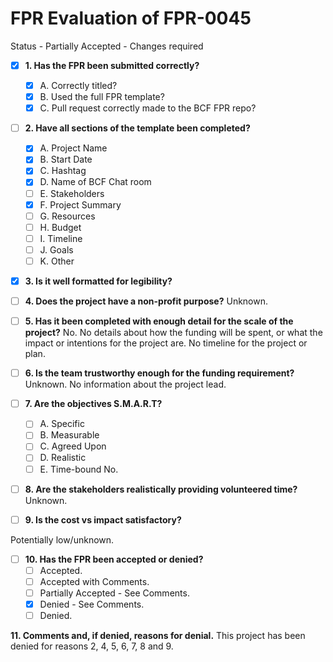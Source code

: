 
# FPR Evaluation of FPR-0045

Status - Partially Accepted - Changes required

- [x] **1. Has the FPR been submitted correctly?**
   - [x] A. Correctly titled?
   - [x] B. Used the full FPR template?
   - [x] C. Pull request correctly made to the BCF FPR repo?

- [ ] **2. Have all sections of the template been completed?**
   - [x] A. Project Name
   - [x] B. Start Date
   - [x] C. Hashtag
   - [x] D. Name of BCF Chat room
   - [ ] E. Stakeholders
   - [x] F. Project Summary
   - [ ] G. Resources
   - [ ] H. Budget
   - [ ] I. Timeline
   - [ ] J. Goals
   - [ ] K. Other

- [x] **3. Is it well formatted for legibility?**

- [ ] **4. Does the project have a non-profit purpose?**
Unknown.
- [ ] **5. Has it been completed with enough detail for the scale of the project?**
No. No details about how the funding will be spent, or what the impact or intentions for the project are. No timeline for the project or plan.
  
- [ ] **6. Is the team trustworthy enough for the funding requirement?**
Unknown. No information about the project lead.  
  
- [ ] **7. Are the objectives S.M.A.R.T?**
   - [ ] A. Specific
   - [ ] B. Measurable
   - [ ] C. Agreed Upon
   - [ ] D. Realistic
   - [ ] E. Time-bound
No.
  
- [ ] **8. Are the stakeholders realistically providing volunteered time?**
Unknown.
  
- [ ] **9. Is the cost vs impact satisfactory?**

Potentially low/unknown.

- [ ] **10. Has the FPR been accepted or denied?**
   - [ ] Accepted.
   - [ ] Accepted with Comments.
   - [ ] Partially Accepted - See Comments.
   - [x] Denied - See Comments.
   - [ ] Denied.

**11. Comments and, if denied, reasons for denial.**
This project has been denied for reasons 2, 4, 5, 6, 7, 8 and 9.
